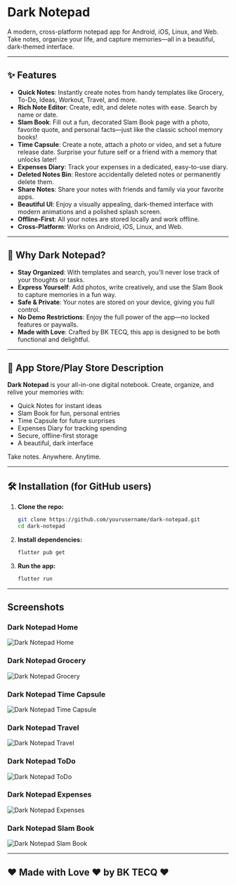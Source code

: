 # Dark Notepad

A modern, cross-platform notepad app for Android, iOS, Linux, and Web. Take notes, organize your life, and capture memories—all in a beautiful, dark-themed interface.

---

## ✨ Features

- **Quick Notes**: Instantly create notes from handy templates like Grocery, To-Do, Ideas, Workout, Travel, and more.
- **Rich Note Editor**: Create, edit, and delete notes with ease. Search by name or date.
- **Slam Book**: Fill out a fun, decorated Slam Book page with a photo, favorite quote, and personal facts—just like the classic school memory books!
- **Time Capsule**: Create a note, attach a photo or video, and set a future release date. Surprise your future self or a friend with a memory that unlocks later!
- **Expenses Diary**: Track your expenses in a dedicated, easy-to-use diary.
- **Deleted Notes Bin**: Restore accidentally deleted notes or permanently delete them.
- **Share Notes**: Share your notes with friends and family via your favorite apps.
- **Beautiful UI**: Enjoy a visually appealing, dark-themed interface with modern animations and a polished splash screen.
- **Offline-First**: All your notes are stored locally and work offline.
- **Cross-Platform**: Works on Android, iOS, Linux, and Web.

---

## 🚀 Why Dark Notepad?

- **Stay Organized**: With templates and search, you'll never lose track of your thoughts or tasks.
- **Express Yourself**: Add photos, write creatively, and use the Slam Book to capture memories in a fun way.
- **Safe & Private**: Your notes are stored on your device, giving you full control.
- **No Demo Restrictions**: Enjoy the full power of the app—no locked features or paywalls.
- **Made with Love**: Crafted by BK TECQ, this app is designed to be both functional and delightful.

---

## 📲 App Store/Play Store Description

**Dark Notepad** is your all-in-one digital notebook. Create, organize, and relive your memories with:
- Quick Notes for instant ideas
- Slam Book for fun, personal entries
- Time Capsule for future surprises
- Expenses Diary for tracking spending
- Secure, offline-first storage
- A beautiful, dark interface

Take notes. Anywhere. Anytime.

---

## 🛠️ Installation (for GitHub users)

1. **Clone the repo:**
   ```sh
   git clone https://github.com/yourusername/dark-notepad.git
   cd dark-notepad
   ```
2. **Install dependencies:**
   ```sh
   flutter pub get
   ```
3. **Run the app:**
   ```sh
   flutter run
   ```

---
## Screenshots

### Dark Notepad Home
![Dark Notepad Home](https://github.com/bkdebts/Dark-Notepad/blob/main/Pictures/Dark-Notepad-Home.png)

### Dark Notepad Grocery
![Dark Notepad Grocery](https://github.com/bkdebts/Dark-Notepad/blob/main/Pictures/Dark-Notepad-Grocery.png)

### Dark Notepad Time Capsule
![Dark Notepad Time Capsule](https://github.com/bkdebts/Dark-Notepad/blob/main/Pictures/Dark-Notepad-Time_Capsule.png)

### Dark Notepad Travel
![Dark Notepad Travel](https://github.com/bkdebts/Dark-Notepad/blob/main/Pictures/Dark-Notepad-Travel.png)

### Dark Notepad ToDo
![Dark Notepad ToDo](https://github.com/bkdebts/Dark-Notepad/blob/main/Pictures/Dark-Notepad-ToDo.png)

### Dark Notepad Expenses
![Dark Notepad Expenses](https://github.com/bkdebts/Dark-Notepad/blob/main/Pictures/Dark-Notepad-Expences.png)

### Dark Notepad Slam Book
![Dark Notepad Slam Book](https://github.com/bkdebts/Dark-Notepad/blob/main/Pictures/Dark-Notepad-Slam_Book.png)

---
## ❤ Made with Love ❤️ by BK TECQ ❤
